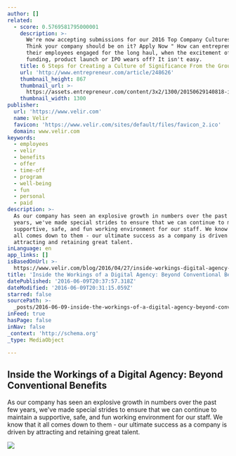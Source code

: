 ```yaml
---
author: []
related:
  - score: 0.5769581795000001
    description: >-
      We're now accepting submissions for our 2016 Top Company Cultures list.
      Think your company should be on it? Apply Now " How can entrepreneurs keep
      their employees engaged for the long haul, when the excitement of the seed
      funding, product launch or IPO wears off? It isn't easy.
    title: 6 Steps for Creating a Culture of Significance From the Ground Up
    url: 'http://www.entrepreneur.com/article/248626'
    thumbnail_height: 867
    thumbnail_url: >-
      https://assets.entrepreneur.com/content/3x2/1300/20150629140818-improve-company-culture.jpeg
    thumbnail_width: 1300
publisher:
  url: 'https://www.velir.com'
  name: Velir
  favicon: 'https://www.velir.com/sites/default/files/favicon_2.ico'
  domain: www.velir.com
keywords:
  - employees
  - velir
  - benefits
  - offer
  - time-off
  - program
  - well-being
  - fun
  - personal
  - paid
description: >-
  As our company has seen an explosive growth in numbers over the past few
  years, we've made special strides to ensure that we can continue to maintain a
  supportive, safe, and fun working environment for our staff. We know that it
  all comes down to them - our ultimate success as a company is driven by
  attracting and retaining great talent.
inLanguage: en
app_links: []
isBasedOnUrl: >-
  https://www.velir.com/blog/2016/04/27/inside-workings-digital-agency-beyond-conventional-benefits
title: 'Inside the Workings of a Digital Agency: Beyond Conventional Benefits'
datePublished: '2016-06-09T20:37:57.318Z'
dateModified: '2016-06-09T20:31:15.059Z'
starred: false
sourcePath: >-
  _posts/2016-06-09-inside-the-workings-of-a-digital-agency-beyond-conventional.md
inFeed: true
hasPage: false
inNav: false
_context: 'http://schema.org'
_type: MediaObject

---
```

<article style=""><h1>Inside the Workings of a Digital Agency: Beyond Conventional Benefits</h1><p>As our company has seen an explosive growth in numbers over the past few years, we've made special strides to ensure that we can continue to maintain a supportive, safe, and fun working environment for our staff. We know that it all comes down to them - our ultimate success as a company is driven by attracting and retaining great talent.</p><img src="https://www.velir.com/sites/default/files/Velir%20Bike%20Bus.jpg" /></article>
